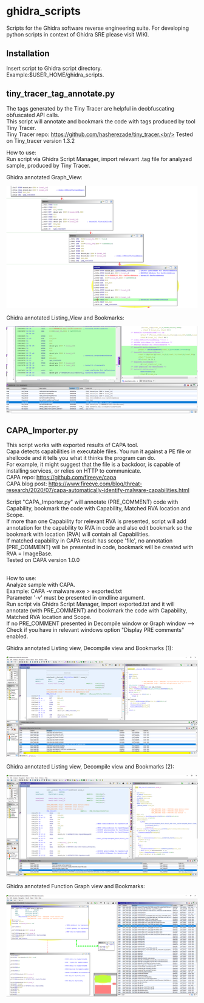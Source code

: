 # ghidra_scripts
Scripts for the Ghidra software reverse engineering suite.
For developing python scripts in context of Ghidra SRE please visit WIKI.

## Installation
Insert script to Ghidra script directory. Example:$USER_HOME/ghidra_scripts.

## tiny_tracer_tag_annotate.py
The tags generated by the Tiny Tracer are helpful in deobfuscating obfuscated API calls.<br/>
This script will annotate and bookmark the code with tags produced by tool Tiny Tracer.<br/>
Tiny Tracer repo: https://github.com/hasherezade/tiny_tracer.<br/>
Tested on Tiny_tracer version 1.3.2

How to use:<br/>
Run script via Ghidra Script Manager, import relevant .tag file for analyzed sample, produced by Tiny Tracer.

Ghidra annotated Graph_View:

![Ghidra annotated Graph view](/Images/GHIDRA_GRAPHVIEW_annotated.PNG)


Ghidra annotated Listing_View and Bookmarks:

![Ghidra annotated_Listing_bookmark_view](/Images/GHIDRA_listing%20view_bookmarks_annotated.PNG)



## CAPA_Importer.py
This script works with exported results of CAPA tool.<br/>
Capa detects capabilities in executable files. You run it against a PE file or shellcode and it tells you what it thinks the program can do.<br/>
For example, it might suggest that the file is a backdoor, is capable of installing services, or relies on HTTP to communicate.<br/>
CAPA repo: https://github.com/fireeye/capa<br/>
CAPA blog post: https://www.fireeye.com/blog/threat-research/2020/07/capa-automatically-identify-malware-capabilities.html

Script "CAPA_Importer.py" will annotate (PRE_COMMENT) code with Capability, bookmark the code with Capability, Matched RVA location and Scope.<br/>
If more than one Capability for relevant RVA is presented, script will add annotation for the capability to RVA in code and also edit bookmark so the bookmark with location (RVA) will contain all Capabilities.<br/>
If matched capability in CAPA result has scope 'file', no annotation (PRE_COMMENT) will be presented in code, bookmark will be created with RVA = ImageBase.<br/>
Tested on CAPA version 1.0.0<br/>
<br/>

How to use:<br/>
Analyze sample with CAPA.<br/>
Example: CAPA -v malware.exe > exported.txt<br/>
Parameter '-v' must be presented in cmdline argument.<br/>
Run script via Ghidra Script Manager, import exported.txt and it will annotate (with PRE_COMMENT) and bookmark the code with Capability, Matched RVA location and Scope.
<br/>
If no PRE_COMMENT presented in Decompile window or Graph window --> Check if you have in relevant windows option "Display PRE comments" enabled.

Ghidra annotated Listing view, Decompile view and Bookmarks (1):

![Ghidra annotated Graph view](/Images/CAPA_Importer_All_in_one_view.PNG)


Ghidra annotated Listing view, Decompile view and Bookmarks (2):

![Ghidra annotated Graph view](/Images/CAPA_Importer_All_in_one_view2.PNG)



Ghidra annotated Function Graph view and Bookmarks:

![Ghidra annotated Graph view](/Images/CAPA_Importer_Graph_Bookmarks_view.PNG)


